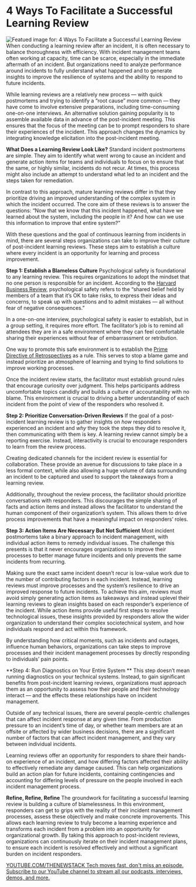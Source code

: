 # 4 Ways To Facilitate a Successful Learning Review
![Featued image for: 4 Ways To Facilitate a Successful Learning Review](https://cdn.thenewstack.io/media/2024/12/57327a59-meeting1-2-1024x576.jpg)
When conducting a learning review after an incident, it is often necessary to balance thoroughness with efficiency. With incident management teams often working at capacity, time can be scarce, especially in the immediate aftermath of an incident. But organizations need to analyze performance around incidents to fully understand what happened and to generate insights to improve the resilience of systems and the ability to respond to future incidents.

While learning reviews are a relatively new process — with quick postmortems and trying to identify a “root cause” more common — they have come to involve extensive preparations, including time-consuming one-on-one interviews. An alternative solution gaining popularity is to assemble available data in advance of the post-incident meeting. This ensures that the focus of the meeting can be to prompt responders to share their experiences of the incident. This approach changes the dynamics by integrating knowledge elicitation into the post-incident meeting.

**What Does a Learning Review Look Like?**
Standard incident postmortems are simple. They aim to identify what went wrong to cause an incident and generate action items for teams and individuals to focus on to ensure that the same, or highly similar, incidents do not recur. At times, this process might also include an attempt to understand what led to an incident and the steps taken for remediation.

In contrast to this approach, mature learning reviews differ in that they prioritize driving an improved understanding of the complex system in which the incident occurred. The core aim of these reviews is to answer the questions: “Now that we know that this incident happened, what have we learned about the system, including the people in it? And how can we use this information to improve that entire system?”

With these questions and the goal of continuous learning from incidents in mind, there are several steps organizations can take to improve their culture of post-incident learning reviews. These steps aim to establish a culture where every incident is an opportunity for learning and process improvement.

**Step 1: Establish a Blameless Culture**
Psychological safety is foundational to any learning review. This requires organizations to adopt the mindset that no one person is responsible for an incident. According to the [Harvard Business Review](https://hbr.org/2023/02/what-is-psychological-safety), psychological safety refers to the “shared belief held by members of a team that it’s OK to take risks, to express their ideas and concerns, to speak up with questions and to admit mistakes — all without fear of negative consequences.”

In a one-on-one interview, psychological safety is easier to establish, but in a group setting, it requires more effort. The facilitator’s job is to remind all attendees they are in a safe environment where they can feel comfortable sharing their experiences without fear of embarrassment or retribution.

One way to promote this safe environment is to establish the [Prime Directive of Retrospectives](https://retrospectivewiki.org/index.php?title=The_Prime_Directive) as a rule. This serves to stop a blame game and instead prioritize an atmosphere of learning and trying to find solutions to improve working processes.

Once the incident review starts, the facilitator must establish ground rules that encourage curiosity over judgment. This helps participants address uncomfortable topics candidly and builds a culture of accountability with no blame. This environment is crucial to driving a better understanding of each incident from the point of view of the responders who resolved it.

**Step 2: Prioritize Conversation-Driven Reviews**
If the goal of a post-incident learning review is to gather insights on *how* responders experienced an incident and *why* they took the steps they did to resolve it, then communicating with them is key. A learning review cannot simply be a reporting exercise. Instead, interactivity is crucial to encourage responders to learn from the review process.

Creating dedicated channels for the incident review is essential for collaboration. These provide an avenue for discussions to take place in a less formal context, while also allowing a huge volume of data surrounding an incident to be captured and used to support the takeaways from a learning review.

Additionally, throughout the review process, the facilitator should prioritize conversations with responders. This discourages the simple sharing of facts and action items and instead allows the facilitator to understand the human component of their organization’s system. This allows them to drive process improvements that have a meaningful impact on responders’ roles.

**Step 3: Action Items Are Necessary But Not Sufficient**
Most incident postmortems take a binary approach to incident management, with individual action items to remedy individual issues. The challenge this presents is that it never encourages organizations to improve their processes to better manage future incidents and only prevents the same incidents from recurring.

Making sure the exact same incident doesn’t recur is low-value work due to the number of contributing factors in each incident. Instead, learning reviews must improve processes and the system’s resilience to drive an improved response to future incidents. To achieve this aim, reviews must avoid simply generating action items as takeaways and instead uplevel their learning reviews to glean insights based on each responder’s experience of the incident. While action items provide useful first steps to resolve technological issues, these insights provided by responders allow the wider organization to understand their complex sociotechnical system, and how individuals respond and act within this framework.

By understanding how critical moments, such as incidents and outages, influence human behaviors, organizations can take steps to improve processes and their incident management processes by directly responding to individuals’ pain points.

**Step 4: Run Diagnostics on Your Entire System **
This step doesn’t mean running diagnostics on your technical systems. Instead, to gain significant benefits from post-incident learning reviews, organizations must approach them as an opportunity to assess how their people and their technology interact — and the effects these relationships have on incident management.

Outside of any technical issues, there are several people-centric challenges that can affect incident response at any given time. From production pressure to an incident’s time of day, or whether team members are at an offsite or affected by wider business decisions, there are a significant number of factors that can affect incident management, and they vary between individual incidents.

Learning reviews offer an opportunity for responders to share their hands-on experience of an incident, and how differing factors affected their ability to effectively remediate any damage caused. This can help organizations build an action plan for future incidents, containing contingencies and accounting for differing levels of pressure on the people involved in each incident management process.

**Refine, Refine, Refine**
The groundwork for facilitating a successful learning review is building a culture of blamelessness. In this environment, responders can get to grips with the reality of their incident management processes, assess these objectively and make concrete improvements. This allows each learning review to truly become a learning experience and transforms each incident from a problem into an opportunity for organizational growth. By taking this approach to post-incident reviews, organizations can continuously iterate on their incident management plans, to ensure each incident is resolved effectively and without a significant burden on incident responders.

[
YOUTUBE.COM/THENEWSTACK
Tech moves fast, don't miss an episode. Subscribe to our YouTube
channel to stream all our podcasts, interviews, demos, and more.
](https://youtube.com/thenewstack?sub_confirmation=1)